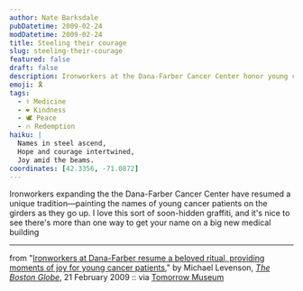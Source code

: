 ```yaml
---
author: Nate Barksdale
pubDatetime: 2009-02-24
modDatetime: 2009-02-24
title: Steeling their courage
slug: steeling-their-courage
featured: false
draft: false
description: Ironworkers at the Dana-Farber Cancer Center honor young cancer patients with a heartfelt tradition of painting their names on structural girders.
emoji: 🎗️
tags:
  - ⚕️ Medicine
  - ❤️ Kindness
  - 🕊️ Peace
  - 🔥 Redemption
haiku: |
  Names in steel ascend,  
  Hope and courage intertwined,  
  Joy amid the beams.
coordinates: [42.3356, -71.0872]
---
```


Ironworkers expanding the the Dana-Farber Cancer Center have resumed a unique tradition—painting the names of young cancer patients on the girders as they go up. I love this sort of soon-hidden graffiti, and it's nice to see there's more than one way to get your name on a big new medical building

---

from "[Ironworkers at Dana-Farber resume a beloved ritual, providing moments of joy for young cancer patients](http://web.archive.org/web/20150424173617/http://www.boston.com/news/local/massachusetts/articles/2009/02/21/steeling_their_courage/)," by Michael Levenson, [_The Boston Globe_](http://web.archive.org/web/20150424173617/http://www.boston.com/news/local/massachusetts/articles/2009/02/21/steeling_their_courage/), 21 February 2009 :: via [Tomorrow Museum](https://www.google.com/search?q=%22Tomorrow%20Museum%22%20tomorrowmuseum.com)
